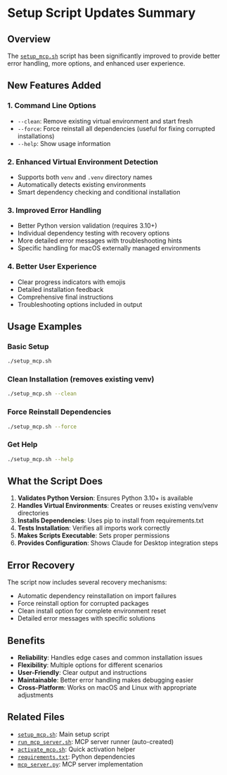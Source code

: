 # Setup Script Updates Summary

## Overview
The [`setup_mcp.sh`](setup_mcp.sh) script has been significantly improved to provide better error handling, more options, and enhanced user experience.

## New Features Added

### 1. Command Line Options
- `--clean`: Remove existing virtual environment and start fresh
- `--force`: Force reinstall all dependencies (useful for fixing corrupted installations)
- `--help`: Show usage information

### 2. Enhanced Virtual Environment Detection
- Supports both `venv` and `.venv` directory names
- Automatically detects existing environments
- Smart dependency checking and conditional installation

### 3. Improved Error Handling
- Better Python version validation (requires 3.10+)
- Individual dependency testing with recovery options
- More detailed error messages with troubleshooting hints
- Specific handling for macOS externally managed environments

### 4. Better User Experience
- Clear progress indicators with emojis
- Detailed installation feedback
- Comprehensive final instructions
- Troubleshooting options included in output

## Usage Examples

### Basic Setup
```bash
./setup_mcp.sh
```

### Clean Installation (removes existing venv)
```bash
./setup_mcp.sh --clean
```

### Force Reinstall Dependencies
```bash
./setup_mcp.sh --force
```

### Get Help
```bash
./setup_mcp.sh --help
```

## What the Script Does

1. **Validates Python Version**: Ensures Python 3.10+ is available
2. **Handles Virtual Environments**: Creates or reuses existing venv/venv directories
3. **Installs Dependencies**: Uses pip to install from requirements.txt
4. **Tests Installation**: Verifies all imports work correctly
5. **Makes Scripts Executable**: Sets proper permissions
6. **Provides Configuration**: Shows Claude for Desktop integration steps

## Error Recovery

The script now includes several recovery mechanisms:
- Automatic dependency reinstallation on import failures
- Force reinstall option for corrupted packages
- Clean install option for complete environment reset
- Detailed error messages with specific solutions

## Benefits

- **Reliability**: Handles edge cases and common installation issues
- **Flexibility**: Multiple options for different scenarios
- **User-Friendly**: Clear output and instructions
- **Maintainable**: Better error handling makes debugging easier
- **Cross-Platform**: Works on macOS and Linux with appropriate adjustments

## Related Files

- [`setup_mcp.sh`](setup_mcp.sh): Main setup script
- [`run_mcp_server.sh`](run_mcp_server.sh): MCP server runner (auto-created)
- [`activate_mcp.sh`](activate_mcp.sh): Quick activation helper
- [`requirements.txt`](requirements.txt): Python dependencies
- [`mcp_server.py`](mcp_server.py): MCP server implementation